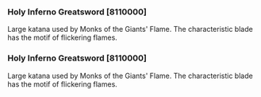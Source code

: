 ### Holy Inferno Greatsword [8110000]

Large katana used by Monks of the Giants' Flame. The characteristic blade has the motif of flickering flames.### Holy Inferno Greatsword [8110000]

Large katana used by Monks of the Giants' Flame. The characteristic blade has the motif of flickering flames.